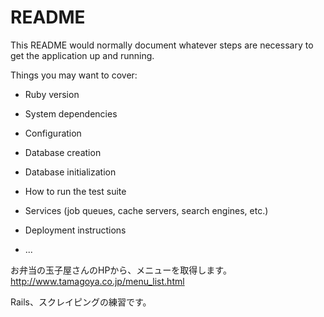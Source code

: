 # README

This README would normally document whatever steps are necessary to get the
application up and running.

Things you may want to cover:

* Ruby version

* System dependencies

* Configuration

* Database creation

* Database initialization

* How to run the test suite

* Services (job queues, cache servers, search engines, etc.)

* Deployment instructions

* ...

お弁当の玉子屋さんのHPから、メニューを取得します。
<http://www.tamagoya.co.jp/menu_list.html>

Rails、スクレイピングの練習です。
